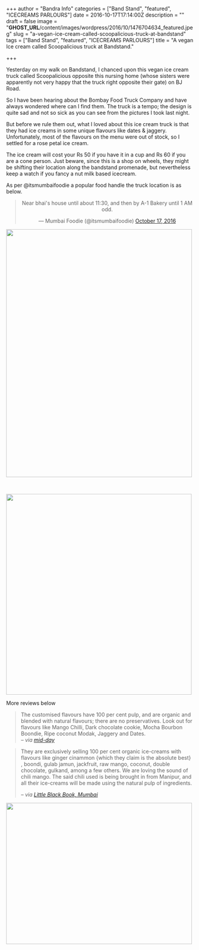 +++
author = "Bandra Info"
categories = ["Band Stand", "featured", "ICECREAMS PARLOURS"]
date = 2016-10-17T17:14:00Z
description = ""
draft = false
image = "__GHOST_URL__/content/images/wordpress/2016/10/1476704634_featured.jpeg"
slug = "a-vegan-ice-cream-called-scoopalicious-truck-at-bandstand"
tags = ["Band Stand", "featured", "ICECREAMS PARLOURS"]
title = "A vegan Ice cream called Scoopalicious truck at Bandstand."

+++


<p dir="auto">Yesterday on my walk on Bandstand, I chanced upon this vegan ice cream truck called Scoopalicious opposite this nursing home (whose sisters were apparently not very happy that the truck right opposite their gate) on BJ Road.</p>
<p>So I have been hearing about the Bombay Food Truck Company and have always wondered where can I find them. The truck is a tempo; the design is quite sad and not so sick as you can see from the pictures I took last night. </p>
<p>But before we rule them out, what I loved about this ice cream truck is that they had ice creams in some unique flavours like dates &amp; jaggery. Unfortunately, most of the flavours on the menu were out of stock, so I settled for a rose petal ice cream. </p>
<p dir="ltr">The ice cream will cost your Rs 50 if you have it in a cup and Rs 60 if you are a cone person. Just beware, since this is a shop on wheels, they might be shifting their location along the bandstand promenade, but nevertheless keep a watch if you fancy a nut milk based icecream.</p>
<p dir="ltr">As per @itsmumbaifoodie a popular food handle the truck location is as below. </p>
<div class="video-container" style="clear: both; text-align: center;">
<blockquote class="twitter-tweet" data-width="550">
<p lang="en" dir="ltr">Near bhai&#39;s house until about 11:30, and then by A-1 Bakery until 1 AM odd.</p>
<p>&mdash; Mumbai Foodie (@itsmumbaifoodie) <a href="https://twitter.com/itsmumbaifoodie/status/788002118716100609?ref_src=twsrc%5Etfw">October 17, 2016</a></p></blockquote>
<p><script async src="https://platform.twitter.com/widgets.js" charset="utf-8"></script></div>
<p><a href="https://i2.wp.com/bandra.info/wp-content/uploads/2016/10/IMG_3873-copy_full.jpg?ssl=1"><img loading="lazy" src="https://i0.wp.com/bandra.info/wp-content/uploads/2016/10/IMG_3873-copy.jpg?resize=500%2C667&#038;ssl=1" align="middle" width="500" height="667" class="aligncenter" data-recalc-dims="1"></a></p>
<p>&nbsp;</p>
<p><a href="https://i0.wp.com/bandra.info/wp-content/uploads/2016/10/IMG_3871-copy_full.jpg?ssl=1"><img loading="lazy" src="https://i0.wp.com/bandra.info/wp-content/uploads/2016/10/IMG_3871-copy.jpg?resize=499%2C540&#038;ssl=1" align="middle" width="499" height="540" class="aligncenter" data-recalc-dims="1"></a></p>
<p dir="ltr">More reviews below</p>
<blockquote><p>The customised flavours have 100 per cent pulp, and are organic and blended with natural flavours; there are no preservatives. Look out for flavours like Mango Chilli, Dark chocolate cookie, Mocha Bourbon Boondie, Ripe coconut Modak, Jaggery and Dates.<br /><cite> &#8211; via <a href="https://www.mid-day.com/articles/bandra-ice-cream-truck-scoopalicious-bombay-food-truck-company-mumbai-food/17612186">mid-day</a></cite></p></blockquote>
<blockquote>
<p dir="ltr">They are exclusively selling 100 per cent organic ice-creams with flavours like ginger cinammon {which they claim is the absolute best} , boondi, gulab jamun, jackfruit, raw mango, coconut, double chocolate, gulkand, among a few others. We are loving the sound of chili mango. The said chili used is being brought in from Manipur, and all their ice-creams will be made using the natural pulp of ingredients.</p>
<p><cite> &#8211; via <a href="httpss://lbb.in/mumbai/big-pink-truck-look-newest-ice-cream-truck/#!/">Little Black Book, Mumbai</a></cite></p></blockquote>
<p><a href="https://i1.wp.com/bandra.info/wp-content/uploads/2016/10/IMG_3869-copy_full.jpg?ssl=1"><img loading="lazy" src="https://i2.wp.com/bandra.info/wp-content/uploads/2016/10/IMG_3869-copy.jpg?resize=500%2C380&#038;ssl=1" align="middle" width="500" height="380" class="aligncenter" data-recalc-dims="1"></a></p>



